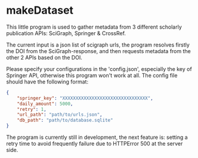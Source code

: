 # makeDataset
This little program is used to gather metadata from 3 different scholarly publication APIs: SciGraph, Springer &amp; CrossRef.

The current input is a json list of scigraph urls, the program resolves firstly the DOI from the SciGraph-response, and then requests metadata from the other 2 APIs based on the DOI.

Please specify your configurations in the 'config.json', especially the key of Springer API, otherwise this program won't work at all. The config file should have the following format:

```json
{
    "springer_key": "XXXXXXXXXXXXXXXXXXXXXXXXXXXXXXXX",
    "daily_amount": 5000,
    "retry": 1,
    "url_path": "path/to/urls.json",
    "db_path": "path/to/database.sqlite"
}
```


The program is currently still in development, the next feature is:
setting a retry time to avoid frequently failure due to HTTPError 500 at the server side. 
